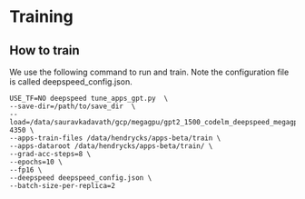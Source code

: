 # Training

## How to train

We use the following command to run and train.  Note the configuration file is called deepspeed_config.json.

    USE_TF=NO deepspeed tune_apps_gpt.py  \
    --save-dir=/path/to/save_dir  \
    --load=/data/sauravkadavath/gcp/megagpu/gpt2_1500_codelm_deepspeed_megagpu__CONT/checkpoint-4350 \
    --apps-train-files /data/hendrycks/apps-beta/train \
    --apps-dataroot /data/hendrycks/apps-beta/train/ \
    --grad-acc-steps=8 \
    --epochs=10 \
    --fp16 \
    --deepspeed deepspeed_config.json \
    --batch-size-per-replica=2
